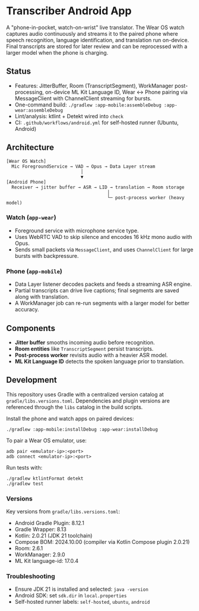 # Transcriber Android App

A "phone-in-pocket, watch-on-wrist" live translator. The Wear OS watch captures audio continuously and streams it to the paired phone where speech recognition, language identification, and translation run on-device. Final transcripts are stored for later review and can be reprocessed with a larger model when the phone is charging.

## Status

- Features: JitterBuffer, Room (TranscriptSegment), WorkManager post-processing, on-device ML Kit Language ID, Wear ↔ Phone pairing via MessageClient with ChannelClient streaming for bursts.
- One-command build: `./gradlew :app-mobile:assembleDebug :app-wear:assembleDebug`
- Lint/analysis: ktlint + Detekt wired into `check`
- CI: `.github/workflows/android.yml` for self-hosted runner (Ubuntu, Android)

## Architecture

```
[Wear OS Watch]
  Mic ForegroundService → VAD → Opus → Data Layer stream
                            │
                            ▼
[Android Phone]
  Receiver → jitter buffer → ASR → LID → translation → Room storage
                                      │
                                      └─ post-process worker (heavy model)
```

### Watch (`app-wear`)

- Foreground service with microphone service type.
- Uses WebRTC VAD to skip silence and encodes 16 kHz mono audio with Opus.
- Sends small packets via `MessageClient`, and uses `ChannelClient` for large bursts with backpressure.

### Phone (`app-mobile`)

- Data Layer listener decodes packets and feeds a streaming ASR engine.
- Partial transcripts can drive live captions; final segments are saved along with translation.
- A WorkManager job can re-run segments with a larger model for better accuracy.

## Components

- **Jitter buffer** smooths incoming audio before recognition.
- **Room entities** like `TranscriptSegment` persist transcripts.
- **Post-process worker** revisits audio with a heavier ASR model.
- **ML Kit Language ID** detects the spoken language prior to translation.

## Development

This repository uses Gradle with a centralized version catalog at `gradle/libs.versions.toml`. Dependencies and plugin versions are referenced through the `libs` catalog in the build scripts.

Install the phone and watch apps on paired devices:

```
./gradlew :app-mobile:installDebug :app-wear:installDebug
```

To pair a Wear OS emulator, use:

```
adb pair <emulator-ip>:<port>
adb connect <emulator-ip>:<port>
```

Run tests with:

```
./gradlew ktlintFormat detekt
./gradlew test
```

### Versions

Key versions from `gradle/libs.versions.toml`:

- Android Gradle Plugin: 8.12.1
- Gradle Wrapper: 8.13
- Kotlin: 2.0.21 (JDK 21 toolchain)
- Compose BOM: 2024.10.00 (compiler via Kotlin Compose plugin 2.0.21)
- Room: 2.6.1
- WorkManager: 2.9.0
- ML Kit language-id: 17.0.4

### Troubleshooting

- Ensure JDK 21 is installed and selected: `java -version`
- Android SDK: set `sdk.dir` in `local.properties`
- Self-hosted runner labels: `self-hosted`, `ubuntu`, `android`
